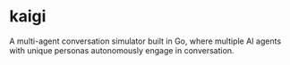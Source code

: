 # kaigi
A multi-agent conversation simulator built in Go, where multiple AI agents with unique personas autonomously engage in conversation.

